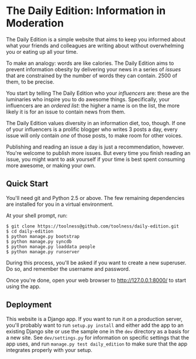 # The Daily Edition: Information in Moderation

The Daily Edition is a simple website that aims to keep you informed about
what your friends and colleagues are writing about without overwhelming you or
eating up all your time.

To make an analogy: words are like calories. The Daily Edition aims to
prevent information obesity by delivering your news in a series of *issues*
that are constrained by the number of words they can contain. 2500 of them, to
be precise.

You start by telling The Daily Edition who your *influencers* are: these are
the luminaries who inspire you to do awesome things. Specifically, your
influencers are an *ordered list*: the higher a name is on the list, the more
likely it is for an issue to contain news from them.

The Daily Edition values diversity in an information diet, too, though. If one
of your influencers is a prolific blogger who writes 3 posts a day, every
issue will only contain *one* of those posts, to make room for other voices.

Publishing and reading an issue a day is just a recommendation, however.
You're welcome to publish more issues. But every time you finish reading an
issue, you might want to ask yourself if your time is best spent consuming
more awesome, or making your own.

## Quick Start

You'll need git and Python 2.5 or above. The few remaining dependencies are
installed for you in a virtual environment.

At your shell prompt, run:

    $ git clone https://toolness@github.com/toolness/daily-edition.git
    $ cd daily-edition
    $ python manage.py bootstrap
    $ python manage.py syncdb
    $ python manage.py loaddata people
    $ python manage.py runserver

During this process, you'll be asked if you want to create a new superuser. Do
so, and remember the username and password.

Once you're done, open your web browser to http://127.0.0.1:8000/ to start
using the app.

## Deployment

This website is a Django app. If you want to run it on a production server,
you'll probably want to run `setup.py install` and either add the app to an
existing Django site or use the sample one in the `dev` directory as a basis
for a new site. See `dev/settings.py` for information on specific settings
that the app uses, and run `manage.py test daily_edition` to make sure that
the app integrates properly with your setup.
